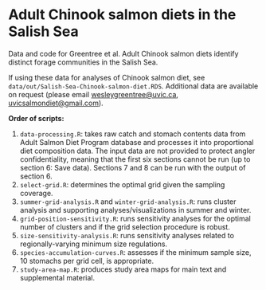 # Adult Chinook salmon diets in the Salish Sea

Data and code for Greentree et al. Adult Chinook salmon diets identify distinct forage communities in the Salish Sea.

If using these data for analyses of Chinook salmon diet, see `data/out/Salish-Sea-Chinook-salmon-diet.RDS`. Additional data are available on request (please email wesleygreentree@uvic.ca, uvicsalmondiet@gmail.com).

**Order of scripts:**

1.  `data-processing.R`: takes raw catch and stomach contents data from Adult Salmon Diet Program database and processes it into proportional diet composition data. The input data are not provided to protect angler confidentiality, meaning that the first six sections cannot be run (up to section 6: Save data). Sections 7 and 8 can be run with the output of section 6.
2.  `select-grid.R`: determines the optimal grid given the sampling coverage.
3.  `summer-grid-analysis.R` and `winter-grid-analysis.R`: runs cluster analysis and supporting analyses/visualizations in summer and winter.
4.  `grid-position-sensitivity.R`: runs sensitivity analyses for the optimal number of clusters and if the grid selection procedure is robust.
5. `size-sensitivity-analysis.R`: runs sensitivity analyses related to regionally-varying minimum size regulations.
6. `species-accumulation-curves.R`: assesses if the minimum sample size, 10 stomachs per grid cell, is appropriate.
7. `study-area-map.R`: produces study area maps for main text and supplemental material.

